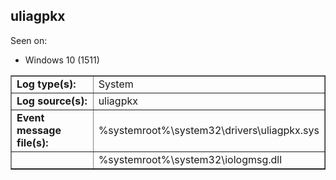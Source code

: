 ## uliagpkx

Seen on:
* Windows 10 (1511)

<table border="1" class="docutils">
  <tbody>
    <tr>
      <td><b>Log type(s):</b></td>
      <td>System</td>
    </tr>
    <tr>
      <td><b>Log source(s):</b></td>
      <td>uliagpkx</td>
    </tr>
    <tr>
      <td><b>Event message file(s):</b></td>
      <td>%systemroot%\system32\drivers\uliagpkx.sys</td>
    </tr>
    <tr>
      <td>&nbsp;</td>
      <td>%systemroot%\system32\iologmsg.dll</td>
    </tr>
  </tbody>
</table>

&nbsp;

